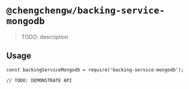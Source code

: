 # `@chengchengw/backing-service-mongodb`

> TODO: description

## Usage

```
const backingServiceMongodb = require('backing-service-mongodb');

// TODO: DEMONSTRATE API
```
